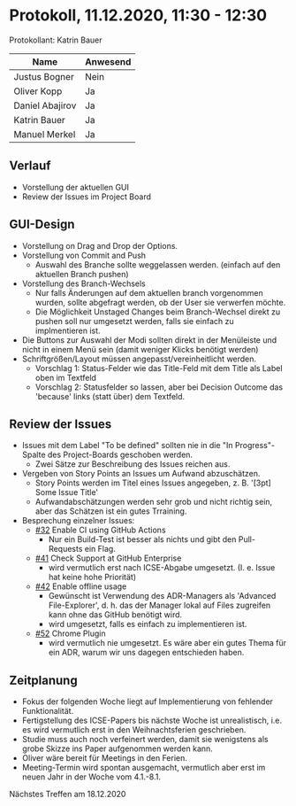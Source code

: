 # Protokoll, 11.12.2020, 11:30 - 12:30

Protokollant: Katrin Bauer

Name | Anwesend 
---|---
Justus Bogner | Nein
Oliver Kopp | Ja
Daniel Abajirov | Ja
Katrin Bauer | Ja
Manuel Merkel | Ja

## Verlauf

* Vorstellung der aktuellen  GUI
* Review der Issues im Project Board  

## GUI-Design

* Vorstellung on Drag and Drop der Options.
* Vorstellung von Commit and Push
  * Auswahl des Branche sollte weggelassen werden. (einfach auf den aktuellen Branch pushen)
* Vorstellung des Branch-Wechsels
  * Nur falls Änderungen auf dem aktuellen branch vorgenommen wurden, sollte abgefragt werden, ob der User sie verwerfen möchte.
  * Die Möglichkeit Unstaged Changes beim Branch-Wechsel direkt zu pushen soll nur umgesetzt werden, falls sie einfach zu implmentieren ist.
* Die Buttons zur Auswahl der Modi sollten direkt in der Menüleiste und nicht in einem Menü sein (damit weniger Klicks benötigt werden)
* Schriftgrößen/Layout müssen angepasst/vereinheitlicht werden.
  * Vorschlag 1: Status-Felder wie das Title-Feld mit dem Title als Label oben im Textfeld
  * Vorschlag 2: Statusfelder so lassen, aber bei Decision Outcome das  'because' links (statt über) dem Textfeld.

## Review der Issues

* Issues mit dem Label "To be defined" sollten nie in die "In Progress"-Spalte des Project-Boards geschoben werden.
  * Zwei Sätze zur Beschreibung des Issues reichen aus. 
* Vergeben von Story Points an Issues um Aufwand abzuschätzen.
  * Story Points werden im Titel eines Issues angegeben, z. B. '[3pt] Some Issue Title'
  * Aufwandabschätzungen werden sehr grob und nicht richtig sein, aber das Schätzen ist ein gutes Trraining.  
* Besprechung einzelner Issues:
  * [#32](https://github.com/koppor/adr-manager/issues/32) Enable CI using GitHub Actions
    * Nur ein Build-Test ist besser als nichts und gibt den Pull-Requests ein Flag. 
  * [#41](https://github.com/koppor/adr-manager/issues/41) Check Support at GitHub Enterprise
    * wird vermutlich erst nach ICSE-Abgabe umgesetzt. (I. e. Issue hat keine hohe Priorität)
  * [#42](https://github.com/koppor/adr-manager/issues/42) Enable offline usage
    * Gewünscht ist Verwendung des ADR-Managers als 'Advanced File-Explorer', d. h. das der Manager lokal auf Files zugreifen kann ohne das GitHub benötigt wird.
    * wird umgesetzt, falls es einfach zu implementieren ist.
  * [#52](https://github.com/koppor/adr-manager/issues/52) Chrome Plugin
    * wird vermutlich nie umgesetzt. Es wäre aber ein gutes Thema für ein ADR, warum wir uns dagegen entschieden haben.
 
 ## Zeitplanung

* Fokus der folgenden Woche liegt auf Implementierung von fehlender Funktionalität.
* Fertigstellung des ICSE-Papers bis nächste Woche ist unrealistisch, i.e. es wird vermutlich erst in den Weihnachtsferien geschrieben. 
* Studie muss auch noch verfeinert werden, damit sie wenigstens als grobe Skizze ins Paper aufgenommen werden kann.
* Oliver wäre bereit für Meetings in den Ferien.
* Meeting-Termin wird spontan ausgemacht, vermutlich aber erst im neuen Jahr in der Woche vom 4.1.-8.1.

Nächstes Treffen am 18.12.2020
